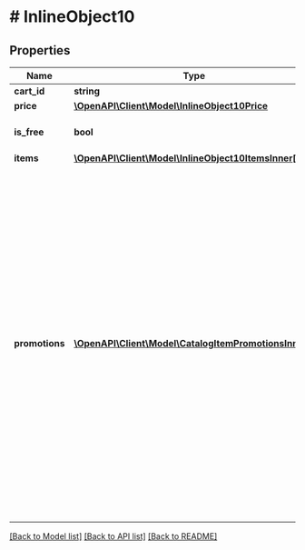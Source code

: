 # # InlineObject10

## Properties

Name | Type | Description | Notes
------------ | ------------- | ------------- | -------------
**cart_id** | **string** | Cart ID. | [optional]
**price** | [**\OpenAPI\Client\Model\InlineObject10Price**](InlineObject10Price.md) |  | [optional]
**is_free** | **bool** | If &#x60;true&#x60;, a cart is free. | [optional] [default to false]
**items** | [**\OpenAPI\Client\Model\InlineObject10ItemsInner[]**](InlineObject10ItemsInner.md) |  | [optional]
**promotions** | [**\OpenAPI\Client\Model\CatalogItemPromotionsInner[]**](CatalogItemPromotionsInner.md) | Applied promotions for the entire cart. The array is returned in the following cases:  * A promotion affects the total cart amount, such as a promo code with the **Discount on purchase setting**.  * A promotion adds bonus items to the cart.  If no order-level promotions are applied, an empty array is returned. | [optional]

[[Back to Model list]](../../README.md#models) [[Back to API list]](../../README.md#endpoints) [[Back to README]](../../README.md)
